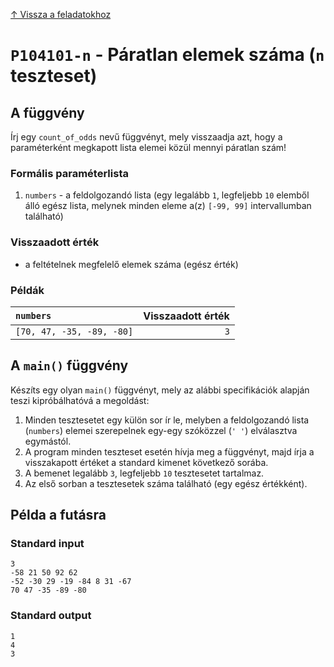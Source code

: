 
[↑ Vissza a feladatokhoz](./README.md)

# `P104101-n` - Páratlan elemek száma (`n` teszteset)

## A függvény

Írj egy `count_of_odds` nevű függvényt, mely visszaadja azt, hogy a paraméterként megkapott lista elemei közül mennyi páratlan szám!

### Formális paraméterlista

1. `numbers` - a feldolgozandó lista (egy legalább `1`, legfeljebb `10` elemből álló egész lista, melynek minden eleme a(z) `[-99, 99]` intervallumban található)

### Visszaadott érték

* a feltételnek megfelelő elemek száma (egész érték)

### Példák

| `numbers` | Visszaadott érték | 
| :--- | --: | 
| `[70, 47, -35, -89, -80]` | `3` | 

## A `main()` függvény

Készíts egy olyan `main()` függvényt, mely az alábbi specifikációk alapján teszi kipróbálhatóvá a megoldást:

1. Minden tesztesetet egy külön sor ír le, melyben a feldolgozandó lista (`numbers`) elemei szerepelnek egy-egy szóközzel (`' '`) elválasztva egymástól.
1. A program minden teszteset esetén hívja meg a függvényt, majd írja a visszakapott értéket a standard kimenet következő sorába.
1. A bemenet legalább `3`, legfeljebb `10` tesztesetet tartalmaz.
1. Az első sorban a tesztesetek száma található (egy egész értékként).

## Példa a futásra

### Standard input

```
3
-58 21 50 92 62
-52 -30 29 -19 -84 8 31 -67
70 47 -35 -89 -80
```

### Standard output

```
1
4
3
```